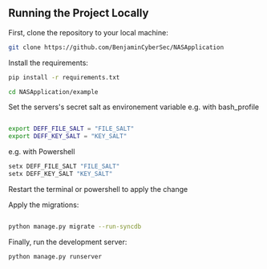 

## Running the Project Locally

First, clone the repository to your local machine:

```bash
git clone https://github.com/BenjaminCyberSec/NASApplication
```

Install the requirements:

```bash
pip install -r requirements.txt
```

```bash
cd NASApplication/example
```

Set the servers's secret salt as environement variable
e.g. with bash_profile

```bash

export DEFF_FILE_SALT = "FILE_SALT"
export DEFF_KEY_SALT = "KEY_SALT"
```

e.g. with Powershell

```bash
setx DEFF_FILE_SALT "FILE_SALT"
setx DEFF_KEY_SALT "KEY_SALT"
```

Restart the terminal or powershell to apply the change

Apply the migrations:


```bash

python manage.py migrate --run-syncdb
```


Finally, run the development server:

```bash
python manage.py runserver
```
